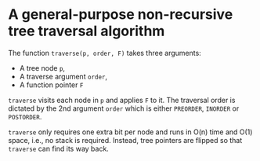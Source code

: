 # A general-purpose non-recursive tree traversal algorithm

The function `traverse(p, order, F)` takes three arguments:

- A tree node `p`,
- A traverse argument `order`,
- A function pointer `F`

`traverse` visits each node in `p` and applies `F` to it.
The traversal order is dictated by the 2nd argument `order`
which is either `PREORDER`, `INORDER` or `POSTORDER`.

`traverse` only requires one extra bit per node and runs in O(n)
time and O(1) space, i.e., no stack is required.  Instead,
tree pointers are flipped so that `traverse` can find its way back.
